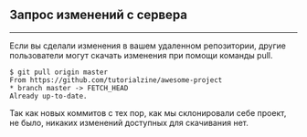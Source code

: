 ## **Запрос изменений с сервера**

___

Если вы сделали изменения в вашем удаленном репозитории, другие пользователи могут скачать изменения при помощи команды pull.

```bush=
$ git pull origin master
From https://github.com/tutorialzine/awesome-project
* branch master -> FETCH_HEAD
Already up-to-date.
```
Так как новых коммитов с тех пор, как мы склонировали себе проект, не было, никаких изменений доступных для скачивания нет.